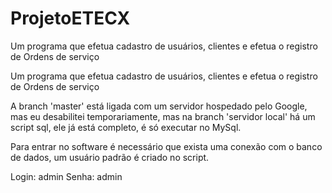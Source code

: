# ProjetoETECX
Um programa que efetua cadastro de usuários, clientes e efetua o registro de Ordens de serviço

Um programa que efetua cadastro de usuários, clientes e efetua o registro de Ordens de serviço

A branch 'master' está ligada com um servidor hospedado pelo Google, mas eu desabilitei temporariamente, mas na branch 'servidor local' há um script sql, ele já está completo, é só executar no MySql.

Para entrar no software é necessário que exista uma conexão com o banco de dados, um usuário padrão é criado no script.

Login: admin Senha: admin
